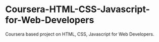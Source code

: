 # Coursera-HTML-CSS-Javascript-for-Web-Developers

Coursera based project on HTML, CSS, Javascript for Web Developers.
